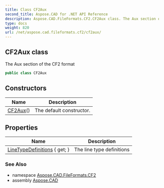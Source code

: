 ```yaml
---
title: Class CF2Aux
second_title: Aspose.CAD for .NET API Reference
description: Aspose.CAD.FileFormats.CF2.CF2Aux class. The Aux section of the CF2 format
type: docs
weight: 820
url: /net/aspose.cad.fileformats.cf2/cf2aux/
---
```

## CF2Aux class

The Aux section of the CF2 format

```csharp
public class CF2Aux
```

## Constructors

| Name | Description |
| --- | --- |
| [CF2Aux](cf2aux/)() | The default constructor. |

## Properties

| Name | Description |
| --- | --- |
| [LineTypeDefinitions](../../aspose.cad.fileformats.cf2/cf2aux/linetypedefinitions/) { get; } | The line type definitions |

### See Also

* namespace [Aspose.CAD.FileFormats.CF2](../../aspose.cad.fileformats.cf2/)
* assembly [Aspose.CAD](../../)


